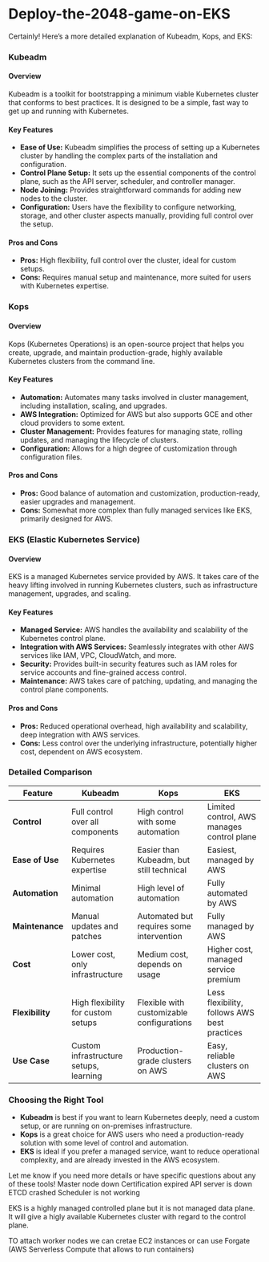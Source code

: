 # Deploy-the-2048-game-on-EKS

Certainly! Here’s a more detailed explanation of Kubeadm, Kops, and EKS:

### Kubeadm

#### Overview
Kubeadm is a toolkit for bootstrapping a minimum viable Kubernetes cluster that conforms to best practices. It is designed to be a simple, fast way to get up and running with Kubernetes.

#### Key Features
- **Ease of Use:** Kubeadm simplifies the process of setting up a Kubernetes cluster by handling the complex parts of the installation and configuration.
- **Control Plane Setup:** It sets up the essential components of the control plane, such as the API server, scheduler, and controller manager.
- **Node Joining:** Provides straightforward commands for adding new nodes to the cluster.
- **Configuration:** Users have the flexibility to configure networking, storage, and other cluster aspects manually, providing full control over the setup.

#### Pros and Cons
- **Pros:** High flexibility, full control over the cluster, ideal for custom setups.
- **Cons:** Requires manual setup and maintenance, more suited for users with Kubernetes expertise.

### Kops

#### Overview
Kops (Kubernetes Operations) is an open-source project that helps you create, upgrade, and maintain production-grade, highly available Kubernetes clusters from the command line.

#### Key Features
- **Automation:** Automates many tasks involved in cluster management, including installation, scaling, and upgrades.
- **AWS Integration:** Optimized for AWS but also supports GCE and other cloud providers to some extent.
- **Cluster Management:** Provides features for managing state, rolling updates, and managing the lifecycle of clusters.
- **Configuration:** Allows for a high degree of customization through configuration files.

#### Pros and Cons
- **Pros:** Good balance of automation and customization, production-ready, easier upgrades and management.
- **Cons:** Somewhat more complex than fully managed services like EKS, primarily designed for AWS.

### EKS (Elastic Kubernetes Service)

#### Overview
EKS is a managed Kubernetes service provided by AWS. It takes care of the heavy lifting involved in running Kubernetes clusters, such as infrastructure management, upgrades, and scaling.

#### Key Features
- **Managed Service:** AWS handles the availability and scalability of the Kubernetes control plane.
- **Integration with AWS Services:** Seamlessly integrates with other AWS services like IAM, VPC, CloudWatch, and more.
- **Security:** Provides built-in security features such as IAM roles for service accounts and fine-grained access control.
- **Maintenance:** AWS takes care of patching, updating, and managing the control plane components.

#### Pros and Cons
- **Pros:** Reduced operational overhead, high availability and scalability, deep integration with AWS services.
- **Cons:** Less control over the underlying infrastructure, potentially higher cost, dependent on AWS ecosystem.

### Detailed Comparison

| Feature                     | Kubeadm                                | Kops                                    | EKS                                      |
|-----------------------------|----------------------------------------|-----------------------------------------|------------------------------------------|
| **Control**                 | Full control over all components       | High control with some automation       | Limited control, AWS manages control plane |
| **Ease of Use**             | Requires Kubernetes expertise          | Easier than Kubeadm, but still technical| Easiest, managed by AWS                  |
| **Automation**              | Minimal automation                     | High level of automation                | Fully automated by AWS                   |
| **Maintenance**             | Manual updates and patches             | Automated but requires some intervention| Fully managed by AWS                     |
| **Cost**                    | Lower cost, only infrastructure        | Medium cost, depends on usage           | Higher cost, managed service premium     |
| **Flexibility**             | High flexibility for custom setups     | Flexible with customizable configurations| Less flexibility, follows AWS best practices |
| **Use Case**                | Custom infrastructure setups, learning | Production-grade clusters on AWS        | Easy, reliable clusters on AWS           |

### Choosing the Right Tool

- **Kubeadm** is best if you want to learn Kubernetes deeply, need a custom setup, or are running on on-premises infrastructure.
- **Kops** is a great choice for AWS users who need a production-ready solution with some level of control and automation.
- **EKS** is ideal if you prefer a managed service, want to reduce operational complexity, and are already invested in the AWS ecosystem.

Let me know if you need more details or have specific questions about any of these tools!
Master node down
Certification expired
API server is down
ETCD crashed
Scheduler is not working

EKS is a highly managed controlled plane but it is not managed data plane. It will give a higly available Kubernetes cluster with regard to the control plane.

TO attach worker nodes we can cretae EC2 instances or can use Forgate (AWS Serverless Compute that allows to run containers)
